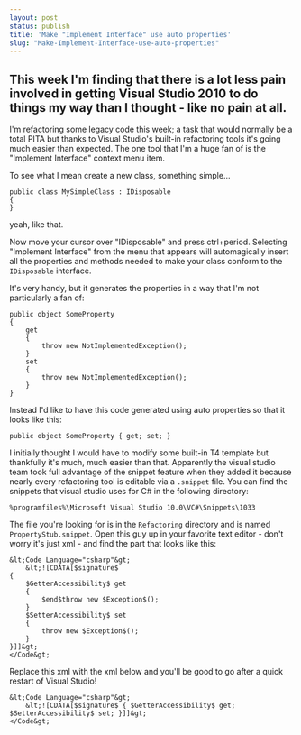 ```yaml
---
layout: post
status: publish
title: 'Make "Implement Interface" use auto properties'
slug: "Make-Implement-Interface-use-auto-properties"
---
```


##   This week I'm finding that there is a lot less pain involved in getting Visual Studio 2010 to do things my way than I thought - like no pain at all.

I'm refactoring some legacy code this week; a task that would normally be a total PITA but thanks to Visual Studio's built-in refactoring tools it's going much easier than expected. The one tool that I'm a huge fan of is the "Implement Interface" context menu item.


To see what I mean create a new class, something simple...

    public class MySimpleClass : IDisposable
    {
    }

yeah, like that.


Now move your cursor over "IDisposable" and press ctrl+period. Selecting "Implement Interface" from the menu that appears will automagically insert all the properties and methods needed to make your class conform to the `IDisposable` interface.


It's very handy, but it generates the properties in a way that I'm not particularly a fan of:


    public object SomeProperty
    {
        get
        {
            throw new NotImplementedException();
        }
        set
        {
            throw new NotImplementedException();
        }
    }
    


Instead I'd like to have this code generated using auto properties so that it looks like this:


    public object SomeProperty { get; set; }



I initially thought I would have to modify some built-in T4 template but thankfully it&#39;s much, much easier than that. Apparently the visual studio team took full advantage of the snippet feature when they added it because nearly every refactoring tool is editable via a `.snippet` file. You can find the snippets that visual studio uses for C# in the following directory:


`%programfiles%\Microsoft Visual Studio 10.0\VC#\Snippets\1033`


The file you&#39;re looking for is in the `Refactoring` directory and is named `PropertyStub.snippet`. Open this guy up in your favorite text editor - don&#39;t worry it&#39;s just xml - and find the part that looks like this:


    &lt;Code Language="csharp"&gt;
        &lt;![CDATA[$signature$
    {
        $GetterAccessibility$ get 
        { 
            $end$throw new $Exception$(); 
        }
        $SetterAccessibility$ set 
        { 
            throw new $Exception$(); 
        }
    }]]&gt;
    </Code&gt;
    


Replace this xml with the xml below and you'll be good to go after a quick restart of Visual Studio!


    &lt;Code Language="csharp"&gt;
        &lt;![CDATA[$signature$ { $GetterAccessibility$ get; $SetterAccessibility$ set; }]]&gt;
    </Code&gt;


